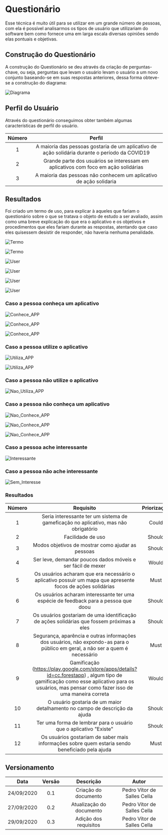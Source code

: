# Questionário

Esse técnica é muito útil para se utilizar em um grande número de pessoas, com ela é possível analisarmos os tipos de usuário que utilizariam do software bem como fornece uma em larga escala diversas opiniões sendo elas pontuais e objetivas.

## Construção do Questionário

A construção do Questionário se deu através da criação de perguntas-chave, ou seja, perguntas que levam o usuário levam o usuário a um novo conjunto baseando-se em suas respostas anteriores, dessa forma obteve-se a construção do diagrama:

![Diagrama](./Images/diagrama.jpeg)

## Perfil do Usuário

Através do questionário conseguimos obter também algumas características de perfil do usuário.

|Número|Perfil| 
|:--------:|:---------:|
|1|  A maioria das pessoas gostaria de um aplicativo de ação solidária durante o período da COVID19  |
|2| Grande parte dos usuários se interessam em aplicativos com foco em ação solidárias |
|3| A maioria das pessoas não conhecem um aplicativo de ação solidaria|

## Resultados

Foi criado um termo de uso, para explicar à aqueles que fariam o questionário sobre o que se tratava o objeto de estudo a ser avaliado, assim como uma breve explicação do que era o aplicativo e os objetivos e procedimentos que eles fariam durante as respostas, atentando que caso eles quisessem desistir de responder, não haveria nenhuma penalidade.

<!-- Termo de Uso -->

![Termo](./Images/termo2.png)

![Termo](./Images/termo.png)

<!-- Sobre o usuário -->

![User](./Images/grafico1.png)

![User](./Images/grafico2.png)

![User](./Images/grafico3.png)

![User](./Images/grafico4.png)

<!-- Sobre o aplicativo caso a pessoa conheca -->

### Caso a pessoa conheça um aplicativo

![Conhece_APP](./Images/grafico5.png)

![Conhece_APP](./Images/grafico6.png)

![Conhece_APP](./Images/grafico7.png)

### Caso a pessoa utilize o aplicativo

![Utiliza_APP](./Images/discursiva1.png)

![Utiliza_APP](./Images/discursiva2.png)

### Caso a pessoa não utilize o aplicativo

![Nao_Utiliza_APP](./Images/discursiva3.png)

### Caso a pessoa não conheça um aplicativo

![Nao_Conhece_APP](./Images/grafico8.png)

![Nao_Conhece_APP](./Images/grafico9.png)

![Nao_Conhece_APP](./Images/grafico10.png)

### Caso a pessoa ache interessante

![Interessante](./Images/discursiva4.png)

### Caso a pessoa não ache interessante

![Sem_Interesse](./Images/discursiva5.png)

### Resultados

|Número|Requisito| Priorização |
|:--------:|:---------:|:--------:|
|1| Seria  interessante ter um sistema de gameficação no aplicativo, mas não obrigatório  | Could |
|2| Facilidade de uso | Should |
|3| Modos objetivos de mostrar como ajudar as pessoas | Should |
|4| Ser leve, demandar poucos dados móveis e ser fácil de mexer | Would |
|5| Os usuários acharam que era necessário o aplicativo possuir um mapa que apresente focos de ações solidárias | Must |
|6| Os usuários acharam interessante ter uma espécie de feedback para a pessoa que doou | Should |
|7| Os usuários gostariam de uma identificação de ações solidárias que fossem próximas a eles | Should |
|8| Segurança, aparência e outras informações dos usuários, não expondo-as para o público em geral, a não ser a quem é necessário | Must |
|9| Gamificação (https://play.google.com/store/apps/details?id=cc.forestapp) , algum tipo de gamificação como esse aplicativo para os usuários, mas pensar como fazer isso de uma maneira correta | Would |
|10| O usuário gostaria de um maior detalhamento no campo de descrição da ajuda | Should |
|11| Ter uma forma de lembrar para o usuário que o aplicativo "Existe" | Should |
|12| Os usuários gostariam de saber mais informações sobre quem estaria sendo beneficiado pela ajuda | Must |

## Versionamento

|Data|Versão|Descrição|Autor|
|:--------:|:---:|:-------------------: |:-----------------------:|
|24/09/2020| 0.1 | Criação do documento | Pedro Vítor de Salles Cella |
|27/09/2020| 0.2 | Atualização do documento | Pedro Vítor de Salles Cella |
|29/09/2020| 0.3 | Adição dos requisitos | Pedro Vítor de Salles Cella |

